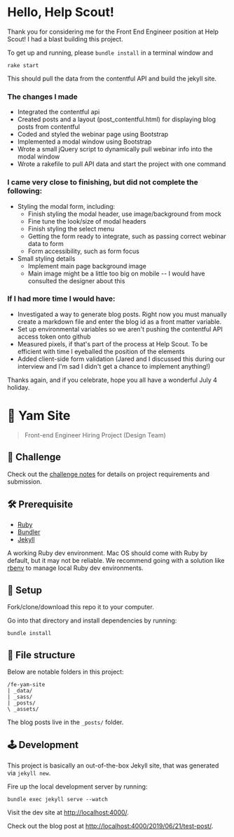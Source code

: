 # Hello, Help Scout! 

Thank you for considering me for the Front End Engineer position at Help Scout! I had a blast building this project. 

To get up and running,  please `bundle install` in a terminal window and 

``` 
rake start 
```

This should pull the data from the contentful API and build the jekyll site.

### The changes I made 
- Integrated the contentful api 
- Created posts and a layout (post_contentful.html) for displaying blog posts from contentful
- Coded and styled the webinar page using Bootstrap
- Implemented a modal window using Bootstrap
- Wrote a small jQuery script to dynamically pull webinar info into the modal window 
- Wrote a rakefile to pull API data and start the project with one command

### I came very close to finishing, but did not complete the following: 
- Styling the modal form, including:
  * Finish styling the modal header, use image/background from mock
  * Fine tune the look/size of modal headers
  * Finish styling the select menu
  * Getting the form ready to integrate, such as passing correct webinar data to form 
  * Form accessibility, such as form focus
- Small styling details
  * Implement main page background image
  * Main image might be a little too big on mobile -- I would have consulted the designer about this

### If I had more time I would have: 
- Investigated a way to generate blog posts. Right now you must manually create a markdown file and enter the blog id as a front matter variable. 
- Set up environmental variables so we aren't pushing the contentful API access token onto github
- Measured pixels, if that's part of the process at Help Scout. To be efficient with time
I eyeballed the position of the elements
- Added client-side form validation (Jared and I discussed this during our interview and I'm 
sad I didn't get a chance to implement anything!)

Thanks again, and if you celebrate, hope you all have a wonderful July 4 holiday. 




# 🥔 Yam Site

> Front-end Engineer Hiring Project (Design Team)

## 💪 Challenge

Check out the [challenge notes](./challenge.md) for details on project requirements and submission.

## 🛠 Prerequisite

- [Ruby](https://github.com/rbenv/rbenv)
- [Bundler](https://bundler.io/)
- [Jekyll](https://jekyllrb.com/)

A working Ruby dev environment. Mac OS should come with Ruby by default, but it may not be reliable. We recommend going with a solution like [rbenv](https://github.com/rbenv/rbenv) to manage local Ruby dev environments.

## 🔧 Setup

Fork/clone/download this repo it to your computer.

Go into that directory and install dependencies by running:

```
bundle install
```

## 📂 File structure

Below are notable folders in this project:

```
/fe-yam-site
| _data/
| _sass/
| _posts/
\ _assets/
```

The blog posts live in the `_posts/` folder.

## 🕹 Development

This project is basically an out-of-the-box Jekyll site, that was generated via `jekyll new`.

Fire up the local development server by running:

```
bundle exec jekyll serve --watch
```

Visit the dev site at [http://localhost:4000/](http://localhost:4000/).

Check out the blog post at [http://localhost:4000/2019/06/21/test-post/](http://localhost:4000/2019/06/21/test-post/).
